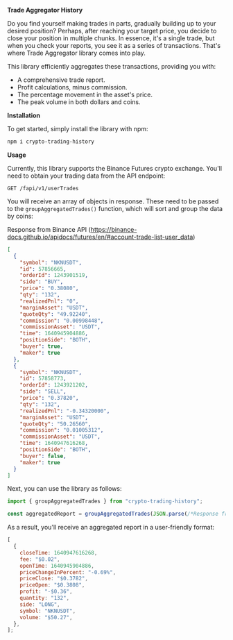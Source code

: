 **Trade Aggregator History**

Do you find yourself making trades in parts, gradually building up to your desired position? Perhaps, after reaching your target price, you decide to close your position in multiple chunks. In essence, it's a single trade, but when you check your reports, you see it as a series of transactions. That's where Trade Aggregator library comes into play.

This library efficiently aggregates these transactions, providing you with:

- A comprehensive trade report.
- Profit calculations, minus commission.
- The percentage movement in the asset's price.
- The peak volume in both dollars and coins.

**Installation**

To get started, simply install the library with npm:

```bash
npm i crypto-trading-history
```

**Usage**

Currently, this library supports the Binance Futures crypto exchange. You'll need to obtain your trading data from the API endpoint:

```
GET /fapi/v1/userTrades
```

You will receive an array of objects in response. These need to be passed to the `groupAggregatedTrades()` function, which will sort and group the data by coins: 

Response from Binance API (https://binance-docs.github.io/apidocs/futures/en/#account-trade-list-user_data)
```json
[
  {
    "symbol": "NKNUSDT",
    "id": 57856665,
    "orderId": 1243901519,
    "side": "BUY",
    "price": "0.38080",
    "qty": "132",
    "realizedPnl": "0",
    "marginAsset": "USDT",
    "quoteQty": "49.92240",
    "commission": "0.00998448",
    "commissionAsset": "USDT",
    "time": 1640945904886,
    "positionSide": "BOTH",
    "buyer": true,
    "maker": true
  },
  {
    "symbol": "NKNUSDT",
    "id": 57858773,
    "orderId": 1243921202,
    "side": "SELL",
    "price": "0.37820",
    "qty": "132",
    "realizedPnl": "-0.34320000",
    "marginAsset": "USDT",
    "quoteQty": "50.26560",
    "commission": "0.01005312",
    "commissionAsset": "USDT",
    "time": 1640947616268,
    "positionSide": "BOTH",
    "buyer": false,
    "maker": true
  }
]
```

Next, you can use the library as follows:

```js
import { groupAggregatedTrades } from "crypto-trading-history";

const aggregatedReport = groupAggregatedTrades(JSON.parse(/*Response from Binance API*/));
```

As a result, you'll receive an aggregated report in a user-friendly format:

```js
[
  {
    closeTime: 1640947616268,
    fee: "$0.02",
    openTime: 1640945904886,
    priceChangeInPercent: "-0.69%",
    priceClose: "$0.3782",
    priceOpen: "$0.3808",
    profit: "-$0.36",
    quantity: "132",
    side: "LONG",
    symbol: "NKNUSDT",
    volume: "$50.27",
  },
];
```
